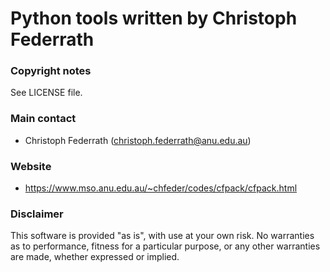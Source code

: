 # Python tools written by Christoph Federrath #

### Copyright notes ###

See LICENSE file.

### Main contact ###

* Christoph Federrath (christoph.federrath@anu.edu.au)

### Website ###

* https://www.mso.anu.edu.au/~chfeder/codes/cfpack/cfpack.html

### Disclaimer ###

This software is provided "as is", with use at your own risk. No warranties as to performance, fitness for a particular purpose, or any other warranties are made, whether expressed or implied.
